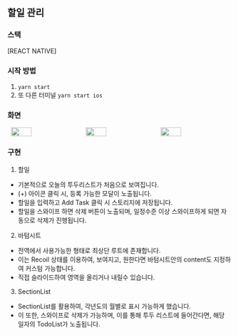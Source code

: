 ## 할일 관리

### 스택

[REACT NATIVE]

### 시작 방법

1. `yarn start`
2. 또 다른 터미널 `yarn start ios`

### 화면

<div style="display: flex; justify-content: space-around">
 <!-- <img src="https://github-production-user-asset-6210df.s3.amazonaws.com/82592845/501362981-77b6935d-853b-438f-86a2-4e3a7951a1b8.gif?X-Amz-Algorithm=AWS4-HMAC-SHA256&X-Amz-Credential=AKIAVCODYLSA53PQK4ZA%2F20251015%2Fus-east-1%2Fs3%2Faws4_request&X-Amz-Date=20251015T080231Z&X-Amz-Expires=300&X-Amz-Signature=8246fba00fd9f8a2141495ba0c668c93fee5398854b762a0e1d5e7b0814573bf&X-Amz-SignedHeaders=host" width="300px" /> -->
  
  <img src="https://github.com/user-attachments/assets/2e8d58fc-6ffb-4234-9073-a8a914a41d75" width="30%" />
  <img src="https://github.com/user-attachments/assets/40e29127-7599-4aca-9aa5-3a18a6e8083b" width="30%" />
  <img src="https://github.com/user-attachments/assets/68e97f39-7c2a-471b-9805-09f4abf10326" width="30%" />
</div>

### 구현

1. 할일

- 기본적으로 오늘의 투두리스트가 처음으로 보여집니다.
- (+) 아이콘 클릭 시, 등록 가능한 모달이 노출됩니다.
- 할일을 입력하고 Add Task 클릭 시 스토리지에 저장됩니다.
- 할일을 스와이프 하면 삭제 버튼이 노출되며, 일정수준 이상 스와이프하게 되면 자동으로 삭제가 진행됩니다.

2. 바텀시트

- 전역에서 사용가능한 형태로 최상단 루트에 존재합니다.
- 이는 Recoil 상태를 이용하여, 보여지고, 원한다면 바텀시트안의 content도 지정하여 커스텀 가능합니다.
- 직접 슬라이드하여 영역을 올리거나 내릴수 있습니다.

3. SectionList

- SectionList를 활용하여, 각년도의 월별로 표시 가능하게 했습니다.
- 이 또한, 스와이프로 삭제가 가능하며, 이를 통해 투두 리스트에 들어간다면, 해당 일자의 TodoList가 노출됩니다.
